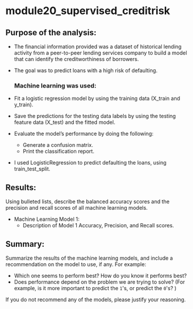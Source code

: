# module20_supervised_creditrisk

## Purpose of the analysis: 
* The financial information provided was a dataset of historical lending activity from a peer-to-peer lending services company to build a model that can identify the creditworthiness of borrowers.
* The goal was to predict loans with a high risk of defaulting.

  ### Machine learning was used:
* Fit a logistic regression model by using the training data (X_train and y_train).

* Save the predictions for the testing data labels by using the testing feature data (X_test) and the fitted model.

* Evaluate the model’s performance by doing the following:
  * Generate a confusion matrix.
  * Print the classification report.
* I used LogisticRegression to predict defaulting the loans, using train_test_split.

## Results:

Using bulleted lists, describe the balanced accuracy scores and the precision and recall scores of all machine learning models.

* Machine Learning Model 1:
  * Description of Model 1 Accuracy, Precision, and Recall scores.


## Summary:

Summarize the results of the machine learning models, and include a recommendation on the model to use, if any. For example:
* Which one seems to perform best? How do you know it performs best?
* Does performance depend on the problem we are trying to solve? (For example, is it more important to predict the `1`'s, or predict the `0`'s? )

If you do not recommend any of the models, please justify your reasoning.

